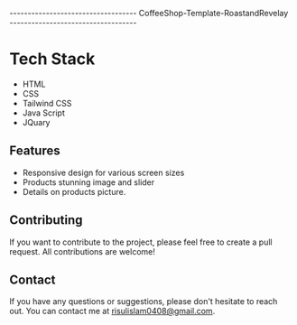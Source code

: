 -----------------------------------   CoffeeShop-Template-RoastandRevelay   -----------------------------------

# Tech Stack
- HTML
- CSS
- Tailwind CSS
- Java Script
- JQuary

## Features

- Responsive design for various screen sizes
- Products stunning image and slider
- Details on products picture.

## Contributing

If you want to contribute to the project, please feel free to create a pull request. All contributions are welcome!

## Contact

If you have any questions or suggestions, please don't hesitate to reach out. You can contact me at risulislam0408@gmail.com.
